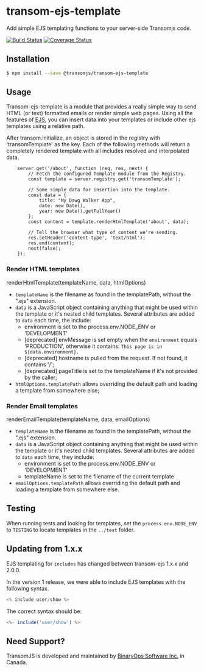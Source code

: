 # transom-ejs-template
Add simple EJS templating functions to your server-side Transomjs code.

[![Build Status](https://travis-ci.org/transomjs/transom-ejs-template.svg?branch=master)](https://travis-ci.org/transomjs/transom-ejs-template)
[![Coverage Status](https://coveralls.io/repos/github/transomjs/transom-ejs-template/badge.svg?branch=master)](https://coveralls.io/github/transomjs/transom-ejs-template?branch=master)

## Installation
```bash
$ npm install --save @transomjs/transom-ejs-template
```

## Usage
Transom-ejs-template is a module that provides a really simple way to send HTML (or text) formatted emails or render simple web pages. Using all the features of [EJS](https://www.npmjs.com/package/ejs), you can insert data into your templates or include other ejs templates using a relative path.

After transom.initialize, an object is stored in the registry with 'transomTemplate' as the key. Each of the following methods will return a completely rendered template with all includes resolved and interpolated data.

```
    server.get('/about', function (req, res, next) {
        // Fetch the configured Template module from the Registry.
        const template = server.registry.get('transomTemplate');

        // Some simple data for insertion into the template.
        const data = {
            title: "My Dawg Walker App",
            date: new Date(),
            year: new Date().getFullYear()
        };
        const content = template.renderHtmlTemplate('about', data);

        // Tell the browser what type of content we're sending.
        res.setHeader('content-type', 'text/html');
        res.end(content);
        next(false);
    });
```

### Render HTML templates
renderHtmlTemplate(templateName, data, htmlOptions)
* `templateName` is the filename as found in the templatePath, without the ".ejs" extension. 
* `data` is a JavaScript object containing anything that might be used within the template or it's nested child templates. Several attributes are added to `data` each time, the include:
    * environment is set to the process.env.NODE_ENV or 'DEVELOPMENT'
    * [deprecated] envMessage is set empty when the `environment` equals 'PRODUCTION', otherwise it contains: `This page is in ${data.environment}.`
    * [deprecated] hostname is pulled from the request. If not found, it contains '/';
    * [deprecated] pageTitle is set to the templateName if it's not provided by the caller;
* `htmlOptions.templatePath` allows overriding the default path and loading a template from somewhere else;

### Render Email templates
renderEmailTemplate(templateName, data, emailOptions)
* `templateName` is the filename as found in the templatePath, without the ".ejs" extension. 
* `data` is a JavaScript object containing anything that might be used within the template or it's nested child templates. Several attributes are added to `data` each time, they include:
    * environment is set to the process.env.NODE_ENV or 'DEVELOPMENT'
    * templateName is set to the filename of the current template
* `emailOptions.templatePath` allows overriding the default path and loading a template from somewhere else.

## Testing
When running tests and looking for templates, set the `process.env.NODE_ENV` to `TESTING` to locate templates in the `../test` folder.

## Updating from 1.x.x
EJS templating for `includes` has changed between transom-ejs 1.x.x and 2.0.0.

In the version 1 release, we were able to include EJS templates with the following syntax.
```javascript
<% include user/show %>
```
The correct syntax should be:
```javascript
<%- include('user/show') %>
```

## Need Support?
TransomJS is developed and maintained by [BinaryOps Software Inc.](https://binaryops.ca) in Canada.
